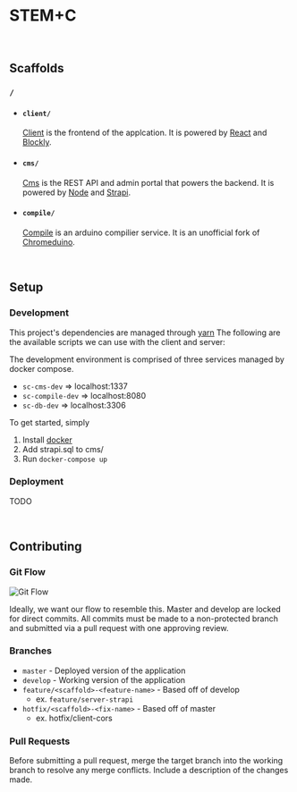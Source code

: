 # STEM+C

<br/>

## Scaffolds

### `/`  

- #### `client/` 
  [Client](/client/#client) is the frontend of the applcation. It is powered by [React](https://reactjs.org/) and [Blockly](https://developers.google.com/blockly).

- #### `cms/`

  [Cms](/cms#cms) is the REST API and admin portal that powers the backend. It is powered by [Node](https://nodejs.org/en/) and [Strapi]().

- #### `compile/`

  [Compile](/compile/#compile) is an arduino compilier service. It is an unofficial fork of [Chromeduino](https://github.com/spaceneedle/Chromeduino).

  <br/>

## Setup

### Development
This project's dependencies are managed through [yarn](https://classic.yarnpkg.com/en/docs/install/#mac-stable)
The following are the available scripts we can use with the client and server: 

The development environment is comprised of three services managed by docker compose.

* `sc-cms-dev` => localhost:1337
* `sc-compile-dev` => localhost:8080
* `sc-db-dev` => localhost:3306

To get started, simply 

1. Install [docker](https://docs.docker.com/get-docker/)
2. Add strapi.sql to cms/
3. Run `docker-compose up` 

### Deployment

TODO

<br/>

## Contributing

### Git Flow 

![Git Flow](https://nvie.com/img/git-model@2x.png)

Ideally, we want our flow to resemble this. Master and develop are locked for direct commits. All commits must be made to a non-protected branch and submitted via a pull request with one approving review.

### Branches

- `master` - Deployed version of the application 
- `develop` - Working version of the application
- `feature/<scaffold>-<feature-name>` - Based off of develop
  - ex. `feature/server-strapi`
- `hotfix/<scaffold>-<fix-name>` - Based off of master
  - ex. hotfix/client-cors

### Pull Requests

Before submitting a pull request, merge the target branch into the working branch to resolve any merge conflicts. Include a description of the changes made.
